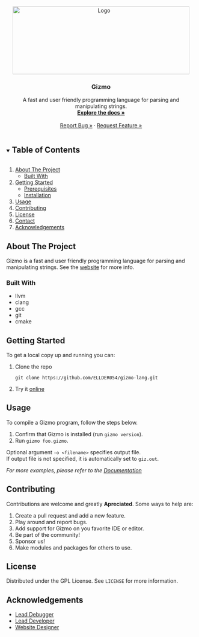 
<br />
<p align="center">
  <a href="https://github.com/github_username/repo_name">
    <img src="https://user-images.githubusercontent.com/76635411/117458638-7f045b80-af18-11eb-8bbe-33fb328ea454.png" alt="Logo" width="470" height="180">
  </a>

  <h3 align="center">Gizmo</h3>

  <p align="center">
    A fast and user friendly programming language for parsing and manipulating strings.
    <br />
    <a href="https://gizmolang.org/docs.html"><strong>Explore the docs »</strong></a>
    <br />
    <br />
    <a href="https://github.com/ELLDER054/gizmo-lang/issues">Report Bug »</a>
    ·
    <a href="https://github.com/ELLDER054/gizmo-lang/issues">Request Feature »</a>
  </p>
</p>



<!-- TABLE OF CONTENTS -->
<details open="open">
  <summary><h2 style="display: inline-block">Table of Contents</h2></summary>
  <ol>
    <li>
      <a href="#about-the-project">About The Project</a>
      <ul>
        <li><a href="#built-with">Built With</a></li>
      </ul>
    </li>
    <li>
      <a href="#getting-started">Getting Started</a>
      <ul>
        <li><a href="#prerequisites">Prerequisites</a></li>
        <li><a href="#installation">Installation</a></li>
      </ul>
    </li>
    <li><a href="#usage">Usage</a></li>
    <li><a href="#contributing">Contributing</a></li>
    <li><a href="#license">License</a></li>
    <li><a href="#contact">Contact</a></li>
    <li><a href="#acknowledgements">Acknowledgements</a></li>
  </ol>
</details>



<!-- ABOUT THE PROJECT -->
## About The Project
Gizmo is a fast and user friendly programming language for parsing and manipulating strings.
See the [website](https://gizmolang.org) for more info.


### Built With

* llvm
* clang
* gcc
* git
* cmake



<!-- GETTING STARTED -->
## Getting Started

To get a local copy up and running you can:

1. Clone the repo
   ```shell
   git clone https://github.com/ELLDER054/gizmo-lang.git
   ```
2. Try it [online](https://gizmolang.org/editor.html)



<!-- USAGE EXAMPLES -->
## Usage

To compile a Gizmo program, follow the steps below.

1. Confirm that Gizmo is installed (run `gizmo version`).
2. Run `gizmo foo.gizmo`.

Optional argument `-o <filename>` specifies output file.  
If output file is not specified, it is automatically set to `giz.out`.

_For more examples, please refer to the [Documentation](https://gizmolang.org)_

## Contributing
Contributions are welcome and greatly **Apreciated**. Some ways to help are:

1. Create a pull request and add a new feature.
2. Play around and report bugs.
3. Add support for Gizmo on you favorite IDE or editor.
4. Be part of the community!
5. Sponsor us!
6. Make modules and packages for others to use.

<!-- LICENSE -->
## License

Distributed under the GPL License. See `LICENSE` for more information.


## Acknowledgements

* [Lead Debugger](https://github.com/freetink3r)
* [Lead Developer](https://github.com/ELLDER054)
* [Website Designer](https://github.com/janetannderosa)
